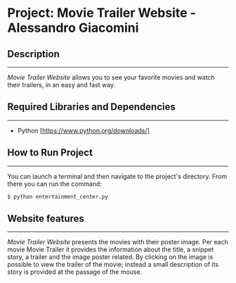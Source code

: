 # Project: Movie Trailer Website - Alessandro Giacomini
## Description
-----------------------------------
_Movie Trailer Website_ allows you to see your favorite movies and watch their trailers, in an easy and fast way.

## Required Libraries and Dependencies
-----------------------------------
* Python [https://www.python.org/downloads/] 

## How to Run Project
------------------
You can launch a terminal and then navigate to the project's directory. 
From there you can run the command: 
```sh
$ python entertainment_center.py
```
## Website features
------------------
_Movie Trailer Website_ presents the movies with their poster image. 
Per each movie Movie Trailer it provides the information about the title, a snippet story, a trailer and the image poster related.
By clicking on the image is possible to view the trailer of the movie; 
instead a small description of its story is provided at the passage of the mouse.
